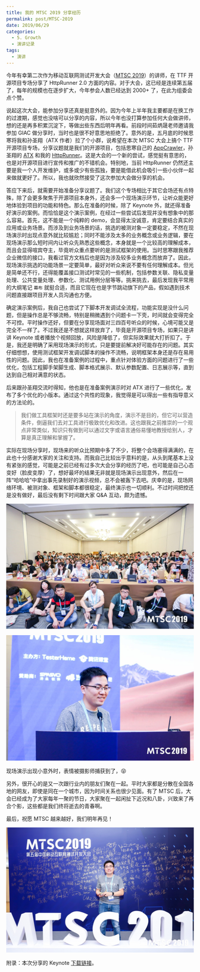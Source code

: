 ```yaml
---
title: 我的 MTSC 2019 分享经历
permalink: post/MTSC-2019
date: 2019/06/29
categories:
  - 5. Growth
  - 演讲记录
tags:
  - 演讲
---
```


今年有幸第二次作为移动互联网测试开发大会（[MTSC 2019][MTSC2019]）的讲师，在 TTF 开源项目专场分享了 HttpRunner 2.0 方面的内容。对于大会，这已经是连续第五届了，每年的规模也在逐步扩大，今年参会人数已经达到 2000+ 了，在此为组委会点个赞。

说起这次大会，能参加分享还真是挺意外的。因为今年上半年我主要都是在换工作的过渡期，感觉也没啥可以分享的内容，所以今年也没打算参加任何大会做讲师，想的还是再多积累沉淀下，等做出些东西后明年再看。前段时间茹炳晟老师邀请我参加 GIAC 做分享时，当时也是很不好意思地拒绝了。意外的是，五月底的时候思寒将我和孙圣翔（ATX 作者）拉了个小群，说希望在本次 MTSC 大会上搞个 TTF 开源项目专场，分享议题就是我们的开源项目，包括思寒自己的 [AppCrawler]，孙圣翔的 [ATX] 和我的 [HttpRunner]。这是大会的一个新的尝试，感觉挺有意思的，也是对开源项目进行宣传和推广的不错机会。特别地，当前 HttpRunner 仍然还主要是我一个人开发维护，或多或少有些孤独，要是能借此机会吸引一些小伙伴一起来做就更好了。所以，我也就欣然接受了这次参加大会做分享的机会。

答应下来后，就需要开始准备分享议题了。我们这个专场相比于其它会场还有点特殊，除了会更多聚焦于开源项目本身外，还会多一个现场演示环节，让听众能更好地体验到项目的功能和特色。那么在准备的时候，除了 Keynote 外，就还得准备好演示的案例。而恰恰是这个演示案例，在经过一些尝试后发现并没有想象中的那么容易。首先，这不能是一个纯粹的 demo，会显得太没诚意，肯定要结合真实的应用或业务场景。而涉及到业务场景的话，挑选的被测对象一定要稳定，不然在现场演示时出现点意外就比较尴尬；同时不能涉及太多的业务概念或业务逻辑，要在现场演示那么短时间内让听众先熟悉这些概念，本身就是一个比较高的理解成本，而且会显得喧宾夺主，毕竟听众重点要听的是测试框架的使用。当时思寒跟我推荐企业微信的接口，我看过官方文档后也是因为涉及较多业务概念而放弃了。因此，现场演示挑选的功能场景一定要简单，最好对听众来说不要有任何理解成本。但光是简单还不行，还得能覆盖接口测试时常见的一些机制，包括参数关联、隐私变量处理、公共变量处理、参数化、测试用例分层等等。挑来挑去，最后发现我平常用的大纲笔记 `幕布` 就挺合适，而且它现在也是字节跳动旗下的产品，假如遇到技术问题直接跟项目开发人员沟通也方便。

确定演示案例后，我自己也尝试了下脚本开发调试全流程，功能实现是没什么问题，但是操作总是不够流畅，特别是稍微遇到个问题卡一下壳，时间就会变得完全不可控。平时操作还好，但要在分享现场面对三四百号听众的时候，心境可能又是完全不一样了。不过我还是不想就这样放弃了，毕竟是开源项目专场，如果只是讲讲 Keynote 或者播放个视频回放，风险是降低了，但实际效果就大打折扣了。于是，我还是明确了采用现场演示的形式，只是要提前解决好可能存在的问题。其实仔细想想，使用测试框架开发调试脚本的操作不流畅，说明框架本身还是存在易用性的问题。因此，我也在准备案例的过程中，重点针对体验方面的问题进行了一些优化，包括工程脚手架脚生成、脚本格式展示、默认参数配置、日志展示等，直到达到自己相对满意的状态。

后来跟孙圣翔交流时得知，他也是在准备案例演示时对 ATX 进行了一些优化，发布了多个优化的小版本。通过这个共性的现象，我觉得是可以得出一些有指导意义的方法论的。

> 我们做工具框架时还是要多站在演示的角度，演示不是目的，但它可以营造条件，倒逼我们去对工具进行极致优化和改进。这也跟我之前推崇的一个观点非常类似，知识只有做到可以通过文字或语言通俗易懂地教授给别人，才算是真正理解和掌握了。

实际在现场分享时，现场来的听众比预期中多了不少，将整个会场塞得满满的，在此也十分感谢大家的关注和支持。而我自己比较出乎意料的是，从头到尾基本上没有紧张的感觉，可能是之前已经有过多次大会分享的经历了吧，也可能是自己心态变好（脸皮变厚）了，想好最坏的结果无非就是现场演示出现意外，然后在一阵“哈哈哈”中拿出事先录制好的演示视频，总不会被轰下去吧。庆幸的是，现场网络环境、被测对象、框架和脚本都很稳定，最终演示也一切顺利。不过时间把控还是没有做好，最后没有剩下时间跟大家 Q&A 互动，颇为遗憾。

![](/images/MTSC2019-1.jpeg)

![](/images/MTSC2019-2.jpeg)

现场演示出现小意外时，表情被摄影师捕获到了，😝

另外，很开心的是又一次跟行业内的朋友们聚在一起。平时大家都是分散在全国各地的网友，即使是同在一个城市，因为时间关系也很少见面。有了 MTSC 后，大会已经成为了大家每年一聚的节日，大家聚在一起闲扯下近况和八卦，兴致来了再合个影，这些都是我们终将逝去的青春啊。

最后，祝愿 MTSC 越来越好，我们明年再见！

![](/images/MTSC2019-3.jpeg)

附录：本次分享的 Keynote [下载链接][keynote]。

[MTSC2019]: http://2019.test-china.org/
[keynote]: https://cn.httprunner.org/attachments/MTSC2019-HttpRunner-2.0.pdf
[AppCrawler]: https://github.com/seveniruby/AppCrawler
[ATX]: https://github.com/openatx/uiautomator2
[HttpRunner]: https://github.com/HttpRunner/HttpRunner